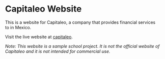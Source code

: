# Capitaleo Website
This is a website for Capitaleo, a company that provides financial services to in Mexico.

Visit the live website at [capitaleo](https://capitaleo.mx).

*Note: This website is a sample school project. It is not the official website of Capitaleo and it is not intended for commercial use.*
